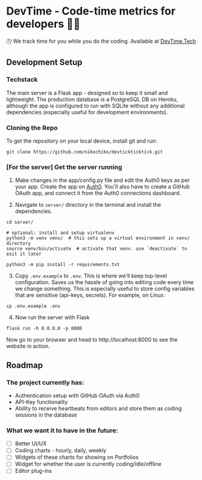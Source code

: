 # DevTime - Code-time metrics for developers 👨‍💻
🕒 We track time for you while you do the coding. Available at [DevTime.Tech](http://devtime.tech)

## Development Setup

### Techstack
The main server is a Flask app - designed so to keep it small and lightweight. The production database
is a PostgreSQL DB on Heroku, although the app is configured to run with SQLite without any additional
dependencies (especially useful for development environments). 

### Cloning the Repo

To get the repository on your local device, install git and run:

```git
git clone https://github.com/nikochiko/devtickticktick.git
```

### [For the server] Get the server running

1. Make changes in the app/config.py file and edit the Auth0 keys as per your app.
Create the app on [Auth0](https://auth0.com). You'll also have to create a GitHub OAuth
app, and connect it from the Auth0 connections dashboard.

2. Navigate to `server/` directory in the terminal and install the dependencies.

```shell
cd server/

# optional: install and setup virtualenv
python3 -m venv venv/  # this sets up a virtual environment in venv/ directory
source venv/bin/activate  # activate that venv. use `deactivate` to exit it later

python3 -m pip install -r requirements.txt
```

3. Copy `.env.example` to `.env`. This is where we'll keep top-level configuration.
Saves us the hassle of going into editing code every time we change something. This is
especially useful to store config variables that are sensitive (api-keys, secrets).
For example, on Linux:

```shell
cp .env.example .env
 ```

4. Now run the server with Flask

```shell
flask run -h 0.0.0.0 -p 8000
```

Now go to your browser and head to http://localhost:8000 to see the website in action.

## Roadmap

### The project currently has:
* Authentication setup with GitHub OAuth via Auth0
* API-Key functionality
* Ability to receive heartbeats from editors and store them as coding sessions in the database

### What we want it to have in the future:
* [ ] Better UI/UX
* [ ] Coding charts - hourly, daily, weekly
* [ ] Widgets of these charts for showing on Portfolios
* [ ] Widget for whether the user is currently coding/idle/offline
* [ ] Editor plug-ins
